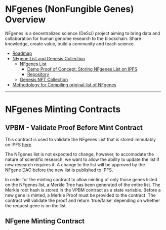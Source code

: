 # NFgenes (NonFungible Genes) Overview

NFgenes is a decentralized science (DeSci) project aiming to bring data and collaboration for human genome research to the blockchain. Share knowledge, create value, build a community and teach science.

- [Roadmap](https://github.com/nfgenes/overview#roadmap)
- [NFgene List and Genesis Collection](https://github.com/nfgenes/nfgenes_list#nfgenes-nonfungible-genes-overview)
    - [NFgenes List](https://github.com/nfgenes/nfgenes_list/tree/main/data#nfgenes-list)
        - [Demo Proof of Concept: Storing NFgenes List on IPFS](https://nfgeneslist.onrender.com/)
        - [Repository](https://github.com/nfgenes/front_end_nfgenes_list#nfgenes-nonfungible-genes-overview)
    - [Genesis NFT Collection](https://github.com/nfgenes/nfgenes_contract)
- [Methodology for Compiling original list of NFgenes](https://github.com/nfgenes/compile_genesis_gene_list)
------------

# NFgenes Minting Contracts

## VPBM - Validate Proof Before Mint Contract

This contract is used to validate the NFgenes List that is stored immutably on IPFS [here](https://github.com/nfgenes/nfgenes_list/tree/main/data#current-list-on-ipfs).

The NFgenes list is not expected to change, however, to accomodate the nature of scientific research, we want to allow the ability to update the list if new research requires it. A change to the list will be approved by the NFgene DAO before the new list is published to IPFS.

In order for the minting contract to allow minting of only those genes listed on the NFgenes list, a Merkle Tree has been generated of the entire list. The Merkle root hash is stored in the VPBM contract as a state variable. Before a new gene is minted, a Merkle Proof must be provided to the contract. The contract will validate the proof and return 'true/false' depending on whether the request gene is on the list.

## NFgene Minting Contract

